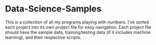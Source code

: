 # Data-Science-Samples
This is a collection of all my programs playing with numbers.
I've sorted each project into its own project file for easy navigation.
Each project file should have the sample data, training/testing data (if it includes machine learning), and their respective scripts.
